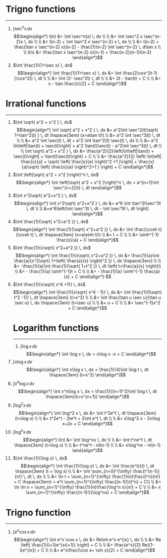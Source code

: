 
# Trigno functions
---
1. $\int \sec^nx \, dx$
   $$\begin{align*}
I(n) &= \int \sec^n(x) \, dx \\ \\
&= \int \sec^2 x \sec^{n-2}x \, dx \\ \\
&= I(n-2) + \int \tan^2 x \sec^{n-2} x \, dx \\ \\
&= I(n-2) + \frac{\tan x \sec^{n-2} x}{n-2} - \frac{1}{n-2} \int \sec^{n-2} \, d\tan x \\ \\ 
I(n) &= \frac{\tan x \sec^{n-2} x}{n-1} + \frac{n-2}{n-1}I(n-2)
\end{align*}$$
2. $\int \frac{1}{1+\sec x} \, dx$
   $$\begin{align*}
\int \frac{1}{1+\sec x} \, dx &= \int \frac{2\cos^2t-1}{\cos^2t} \, dt \\ \\
&= \int (2- \sec^2t) \, dt \\ \\
&= 2t - \tan(t) + C \\ \\
&= x - \tan \frac{x}{2} + C
\end{align*}$$
# Irrational functions
---
1. $\int \sqrt{ a^2 + x^2 } \, dx$
   $$\begin{align*}
\int \sqrt{ a^2 + x^2 } \, dx &= a^2\int \sec^2(t)\sqrt{ 1+\tan^2(t) } \,  dt \hspace{3em} (x=a\tan t)\\ \\
&= a^2 \int \sec^3(t) \, dt \\ \\
&= a^2 \int \sec(t) \, dt + a^2 \int \tan^2(t) \sec(t) \, dx \\ \\
&= a^2 \ln\left|\tan(t) + \sec(t)\right| + a^2 \tan(t)\sec(t) - a^2\int \sec^3(t) \, dt \\ \\
\int \sqrt{ a^2 + x^2 } \, dx &= \frac{a^2}{2}\left(\ln\left|\tan(t) + \sec(t)\right| + \tan(t)\sec(t)\right) + C \\ \\
&= \frac{a^2}{2} \left( \ln\left| \frac{x}{a} + \sqrt{ \left( \frac{x}{a} \right)^2 +1 }\right| + \frac{x}{a}\sqrt{ \left( \frac{x}{a} \right)^2+1 } \right) + C
\end{align*}$$
2. $\int \left(\sqrt{ a^2 + x^2 }\right)^n \, dx$
   $$\begin{align*}
\int \left(\sqrt{ a^2 + x^2 }\right)^n \, dx  = a^{n+1}\int \sec^{n+2}(t) \, dt 
\end{align*}$$
3. $\int x^2\sqrt{ a^2+x^2 } \, dx$
   $$\begin{align*}
\int x^2\sqrt{ a^2+x^2 } \, dx &= a^6 \int \tan^2t\sec^3t \, dt \\ \\
&=a^6\left(\int \sec^3t \, dt -  \int \sec^5t \, dt  \right)
\end{align*}$$
4. $\int \frac{1}{\sqrt{ x^2+a^2 }} \, dx$
   $$\begin{align*}
\int \frac{1}{\sqrt{ x^2+a^2 }} \, dx &= \int \frac{\cosh t}{\cosh t} \, dt \hspace{3em} (x=a\sinh t)\\ \\
&= t + C \\ \\
&= \sinh^{-1} \frac{x}{a} + C
\end{align*}$$
5. $\int \frac{1}{x\sqrt{ x^2+a^2 }} \, dx$
   $$\begin{align*}
\int \frac{1}{x\sqrt{ x^2+a^2 }} \, dx &= \frac{1}{a}\int \frac{a}{x^2\sqrt{ 1+\left( \frac{a}{x} \right)^2 }} \, dx \hspace{3em}  \\ \\
&= -\frac{1}{a}\int \frac{1}{\sqrt{ 1+t^2 }} \, dt \left( t=\frac{a}{x} \right)\\ \\
&= - \frac{1}{a} \sinh^{-1}t + C \\ \\
&= - \frac{1}{a} \sinh^{-1} \frac{a}{x} + C
\end{align*}
   $$
6. $\int \frac{1}{x\sqrt{ x^4 +1}} \, dx$
   $$\begin{align*}
\int \frac{1}{x\sqrt{ x^4 - 1}} \, dx &= \int \frac{1}{t\sqrt{ t^2 -1}} \, dt  \hspace{3em} (t=x^2) \\ \\
&= \int \frac{\tan u \sec u}{\tan u \sec u} \, du \hspace{3em} (t=\sec u) \\ \\
&= u + C \\ \\
&= \sec^{-1}x^2 + C 
\end{align*}$$
   # Logarithm functions
   ---
   1. $\int \log x \, dx$
      $$\begin{align*}
\int \log x \, dx = x\log x -x + C
\end{align*}$$
2. $\int x\log x \, dx$
   $$\begin{align*}
\int x\log x \, dx = \frac{1}{4}\int \log t \, dt \hspace{3em} (t=x^2) 
\end{align*}$$
3. $\int x^n\log x \, dx$
   $$\begin{align*}
\int x^n\log x \, dx = \frac{1}{(n+1)^2}\int \log t \, dt \hspace{3em}(t=x^{n+1}) 
\end{align*}$$
4. $\int \log^2 x \, dx$
   $$\begin{align*}
\int \log^2 x \, dx &= \int t^2e^t \, dt \hspace{3em} (t=\log x) \\ \\
&= t^2e^t - 2te^t + 2\int e^t \, dt \\ \\
&= x\log^2 x - 2x\log x+2x + C
\end{align*}$$
5. $\int \log^nx \, dx$
   $$\begin{align*}
I(n) &= \int \log^nx \, dx \\ \\ 
&= \int t^ne^t \, dt \hspace{3em} (t=\log x) \\ \\ 
&= t^ne^t - nI(n-1) \\ \\
&= x\log^nx - nI(n-1)
\end{align*}$$
6. $\int \frac{1}{\log x} \, dx$
   $$\begin{align*}
\int \frac{1}{\log x} \, dx &= \int \frac{e^t}{t} \, dt  \hspace{3em} (t = \log x) \\ \\
&= \int \sum_{n=0}^{\infty} \frac{t^{n-1}}{n!} \, dt \, dx \\ \\
&= \ln t + \sum_{n=1}^{\infty} \frac{1}{n}\frac{t^n}{n!} + C   \hspace{3em} = e^t \sum_{n=1}^{\infty} \frac{(n-1)!}{t^n} + C\\ \\
&= \ln \ln x + \sum_{n=1}^{\infty} \frac{1}{n}\frac{\log^n x}{n!} + C \\ \\
&= x \sum_{n=1}^{\infty} \frac{(n-1)!}{\log^nx} + C
\end{align*}$$
# Trigno function
---
1. $\int e^x \cos x \, dx$
   $$\begin{align*}
\int e^x \cos x \, dx &= Re\int e^x e^{ix} \, dx \\ \\
&= Re \left( \frac{1}{i+1}e^{x(i+1)} \right) + C \\ \\
&=  \frac{e^x}{2} Re((1-i)e^{ix}) + C \\ \\
&= e^x\frac{\cos x+ \sin x}{2} + C
\end{align*}$$
